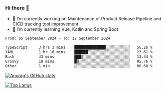 ### Hi there 👋

- 🔭 I’m currently working on Maintenance of Product Release Pipeline and CICD tracking tool improvement
- 🌱 I’m currently learning Vue, Kotlin and Spring Boot

<!--START_SECTION:waka-->

```txt
From: 05 September 2024 - To: 12 September 2024

TypeScript     3 hrs 3 mins    ██████████████░░░░░░░░░░░   56.26 %
YAML           1 hr 16 mins    ██████░░░░░░░░░░░░░░░░░░░   23.61 %
Bash           43 mins         ███▒░░░░░░░░░░░░░░░░░░░░░   13.44 %
Groovy         18 mins         █▒░░░░░░░░░░░░░░░░░░░░░░░   05.76 %
Other          1 min           ░░░░░░░░░░░░░░░░░░░░░░░░░   00.60 %
```

<!--END_SECTION:waka-->

[![Anurag's GitHub stats](https://github-readme-stats.vercel.app/api?username=yunhao981&show_icons=true&theme=solarized-dark)](https://github.com/anuraghazra/github-readme-stats)

[![Top Langs](https://github-readme-stats.vercel.app/api/top-langs/?username=yunhao981&theme=solarized-dark&layout=compact)](https://github.com/anuraghazra/github-readme-stats)

<!--
**yunhao981/yunhao981** is a ✨ _special_ ✨ repository because its `README.md` (this file) appears on your GitHub profile.

Here are some ideas to get you started:

- 🔭 I’m currently working on Maintenance of Release Pipeline and CICD tracking tool improvement
- 🌱 I’m currently learning Vue, Kotlin and Spring Boot
- 👯 I’m looking to collaborate on ...
- 🤔 I’m looking for help with ...
- 💬 Ask me about ...
- 📫 How to reach me: ...
- 😄 Pronouns: ...
- ⚡ Fun fact: ...
-->


